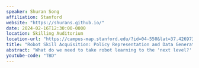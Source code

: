 ```yaml
---
speaker: Shuran Song
affiliation: Stanford
website: "https://shurans.github.io/"
date: 2024-02-16T12:30:00-0000
location: Skilling Auditorium
location-url: "https://campus-map.stanford.edu/?id=04-550&lat=37.42697371527761&lng=-122.17280664808126&zoom=18"
title: "Robot Skill Acquisition: Policy Representation and Data Generation"
abstract: "What do we need to take robot learning to the 'next level?' Is it better algorithms, improved policy representations, or is it advancements in affordable robot hardware? While all of these factors are undoubtedly important, however, what I really wish for is something that underpins all these aspects – the right data. In particular, we need data that is scalable, reusable, and robot-complete. While ‘scale’ often takes center stage in machine learning today; I would argue that in robotics, having data that is also both reusable and complete can be just as important. Focusing on sheer quantity and neglecting these properties make it difficult for robot learning to benefit from the same scaling trend that other machine learning fields have enjoyed. In this talk, we will explore potential solutions to such data challenges, shed light on some of the often-overlooked hidden costs associated with each approach, and more importantly, how to potentially bypass these obstacles."
youtube-code: "TBD"
---
```

